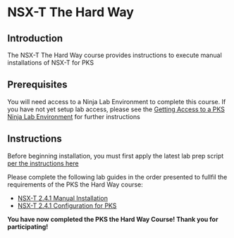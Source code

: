 # NSX-T The Hard Way

## Introduction

The NSX-T The Hard Way course provides instructions to execute manual installations of NSX-T for PKS

## Prerequisites

You will need access to a Ninja Lab Environment to complete this course. If you have not yet setup lab access, please see the [Getting Access to a PKS Ninja Lab Environment](../GetLabAccess-LA8528/readme.md) for further instructions

## Instructions

Before beginning installation, you must first apply the latest lab prep script [per the instructions here](https://github.com/CNA-Tech/PKS-Ninja/tree/Pks1.4/Labrary/Microlabs/NinjaLabPrepScript-CI4231.md)

Please complete the following lab guides in the order presented to fullfil the requirements of the PKS the Hard Way course:

- [NSX-T 2.4.1 Manual Installation](https://github.com/CNA-Tech/PKS-Ninja/tree/Pks1.4/LabGuides/NsxtManualInstall-IN1497)
- [NSX-T 2.4.1 Configuration for PKS](https://github.com/CNA-Tech/PKS-Ninja/tree/Pks1.4/LabGuides/NsxtConfigForPks-NC5947)

**You have now completed the PKS the Hard Way Course! Thank you for participating!**

